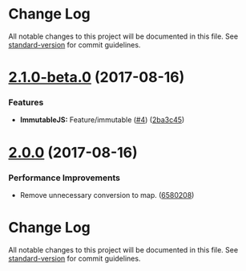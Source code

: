 # Change Log

All notable changes to this project will be documented in this file. See [standard-version](https://github.com/conventional-changelog/standard-version) for commit guidelines.

<a name="2.1.0-beta.0"></a>
# [2.1.0-beta.0](https://github.com/ssilve1989/redux-session-manager-middleware/compare/v2.0.0...v2.1.0-beta.0) (2017-08-16)


### Features

* **ImmutableJS:** Feature/immutable ([#4](https://github.com/ssilve1989/redux-session-manager-middleware/issues/4)) ([2ba3c45](https://github.com/ssilve1989/redux-session-manager-middleware/commit/2ba3c45))



<a name="2.0.0"></a>
# [2.0.0](https://github.com/ssilve1989/redux-session-manager-middleware/compare/v1.0.1...v2.0.0) (2017-08-16)


### Performance Improvements

* Remove unnecessary conversion to map. ([6580208](https://github.com/ssilve1989/redux-session-manager-middleware/commit/6580208))



# Change Log

All notable changes to this project will be documented in this file. See [standard-version](https://github.com/conventional-changelog/standard-version) for commit guidelines.
